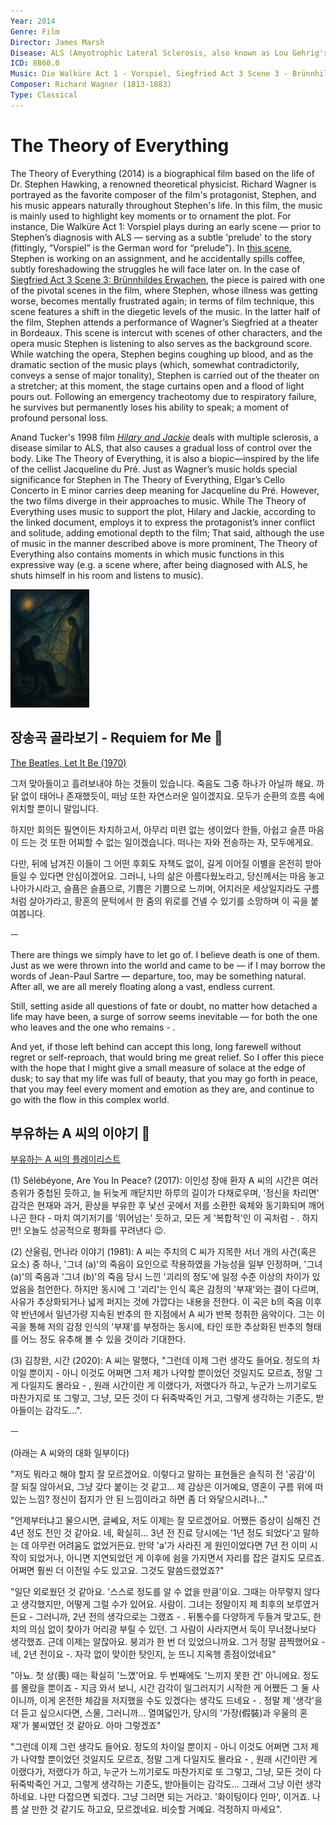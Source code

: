 ```yaml
---
Year: 2014
Genre: Film
Director: James Marsh
Disease: ALS (Amyotrophic Lateral Sclerosis, also known as Lou Gehrig's disease)
ICD: 8B60.0
Music: Die Walküre Act 1 - Vorspiel, Siegfried Act 3 Scene 3 - Brünnhildes Erwachen
Composer: Richard Wagner (1813-1883)
Type: Classical
---
```


# The Theory of Everything

The Theory of Everything (2014) is a biographical film based on the life of Dr. Stephen Hawking, a renowned theoretical physicist. Richard Wagner is portrayed as the favorite composer of the film's protagonist, Stephen, and his music appears naturally throughout Stephen's life. In this film, the music is mainly used to highlight key moments or to ornament the plot. For instance, Die Walküre Act 1: Vorspiel plays during an early scene — prior to Stephen’s diagnosis with ALS — serving as a subtle 'prelude' to the story (fittingly, “Vorspiel” is the German word for “prelude”). In [this scene](https://youtu.be/XoAVDFk5PkA?si=oiC1i5FsF0pH-eUS&t=192), Stephen is working on an assignment, and he accidentally spills coffee, subtly foreshadowing the struggles he will face later on. In the case of [Siegfried Act 3 Scene 3: Brünnhildes Erwachen](https://youtu.be/RYJ2QJEyRnk?si=UkQ4vmEPwFOzFV_C), the piece is paired with one of the pivotal scenes in the film, where Stephen, whose illness was getting worse, becomes mentally frustrated again; in terms of film technique, this scene features a shift in the diegetic levels of the music. In the latter half of the film, Stephen attends a performance of Wagner’s Siegfried at a theater in Bordeaux. This scene is intercut with scenes of other characters, and the opera music Stephen is listening to also serves as the background score. While watching the opera, Stephen begins coughing up blood, and as the dramatic section of the music plays (which, somewhat contradictorily, conveys a sense of major tonality), Stephen is carried out of the theater on a stretcher; at this moment, the stage curtains open and a flood of light pours out. Following an emergency tracheotomy due to respiratory failure, he survives but permanently loses his ability to speak; a moment of profound personal loss. 

Anand Tucker's 1998 film [*Hilary and Jackie*](jin_zhiyuan.md) deals with multiple sclerosis, a disease similar to ALS, that also causes a gradual loss of control over the body. Like The Theory of Everything, it is also a biopic—inspired by the life of the cellist Jacqueline du Pré. Just as Wagner’s music holds special significance for Stephen in The Theory of Everything, Elgar’s Cello Concerto in E minor carries deep meaning for Jacqueline du Pré. However, the two films diverge in their approaches to music. While The Theory of Everything uses music to support the plot, Hilary and Jackie, according to the linked document, employs it to express the protagonist’s inner conflict and solitude, adding emotional depth to the film; That said, although the use of music in the manner described above is more prominent, The Theory of Everything also contains moments in which music functions in this expressive way (e.g. a scene where, after being diagnosed with ALS, he shuts himself in his room and listens to music).

<img src="./kim_minju_img.png" alt="image depicting the movie, the musics, and ALS" style="width:25%;" />

## 장송곡 골라보기 - Requiem for Me 🌟
[The Beatles, Let It Be (1970)](https://youtu.be/QDYfEBY9NM4?si=n5-2M1cQM_qKCa8b)

그저 맞아들이고 흘려보내야 하는 것들이 있습니다. 죽음도 그중 하나가 아닐까 해요. 까닭 없이 태어나 존재했듯이, 떠남 또한 자연스러운 일이겠지요. 모두가 순환의 흐름 속에 위치할 뿐이니 말입니다. 

하지만 회의든 필연이든 차치하고서, 아무리 미련 없는 생이었다 한들, 아쉽고 슬픈 마음이 드는 것 또한 어찌할 수 없는 일이겠습니다. 떠나는 자와 전송하는 자, 모두에게요. 

다만, 뒤에 남겨진 이들이 그 어떤 후회도 자책도 없이, 길게 이어질 이별을 온전히 받아들일 수 있다면 안심이겠어요. 그러니, 나의 삶은 아름다웠노라고, 당신께서는 마음 놓고 나아가시라고, 슬픔은 슬픔으로, 기쁨은 기쁨으로 느끼며, 어지러운 세상일지라도 구름처럼 살아가라고, 황혼의 문턱에서 한 줌의 위로를 건넬 수 있기를 소망하며 이 곡을 붙여봅니다.

ㅡ

There are things we simply have to let go of. I believe death is one of them. Just as we were thrown into the world and came to be — if I may borrow the words of Jean-Paul Sartre — departure, too, may be something natural. After all, we are all merely floating along a vast, endless current.

Still, setting aside all questions of fate or doubt, no matter how detached a life may have been, a surge of sorrow seems inevitable — for both the one who leaves and the one who remains - . 

And yet, if those left behind can accept this long, long farewell without regret or self-reproach, that would bring me great relief. So I offer this piece with the hope that I might give a small measure of solace at the edge of dusk; to say that my life was full of beauty, that you may go forth in peace, that you may feel every moment and emotion as they are, and continue to go with the flow in this complex world.

## 부유하는 A 씨의 이야기 🪽
[부유하는 A 씨의 플레이리스트](https://youtube.com/playlist?list=PLdO2ynncigGh93fBznBcbv1oURwydM2pO&si=vznzLujWZONMi806)

(1) Sélébéyone, Are You In Peace? (2017): 이인성 장애 환자 A 씨의 시간은 여러 층위가 중첩된 듯하고, 늘 뒤늦게 깨닫지만 하루의 길이가 다채로우며, '정신을 차리면' 감각은 현재와 과거, 환상을 부유한 후 낯선 곳에서 저를 소환한 육체와 동기화되며 깨어나곤 한다 - 마치 여기저기를 '뛰어넘는' 듯하고, 모든 게 '복합적'인 이 곡처럼 - . 하지만! 오늘도 성공적으로 평화를 꾸려낸다 😉.

(2) 산울림, 먼나라 이야기 (1981): A 씨는 주치의 C 씨가 지목한 서너 개의 사건(혹은 요소) 중 하나, '그녀 (a)'의 죽음이 요인으로 작용하였을 가능성을 일부 인정하며, '그녀 (a)'의 죽음과 '그녀 (b)'의 죽음 당시 느낀 '괴리의 정도'에 일정 수준 이상의 차이가 있었음을 첨언한다. 하지만 동시에 그 '괴리'는 인식 혹은 감정의 '부재'와는 결이 다르며, 사유가 추상화되거나 넓게 퍼지는 것에 가깝다는 내용을 전한다. 이 곡은 b의 죽음 이후 약 반년에서 일년가량 지속된 반추의 한 지점에서 A 씨가 반복 청취한 음악이다. 그는 이 곡을 통해 저의 감정 인식의 '부재'를 부정하는 동시에, 타인 또한 추상화된 반추의 형태를 어느 정도 유추해 볼 수 있을 것이라 기대한다.

(3) 김창완, 시간 (2020): A 씨는 말했다, "그런데 이제 그런 생각도 들어요. 정도의 차이일 뿐이지 - 아니 이것도 어쩌면 그저 제가 나약할 뿐이었던 것일지도 모르죠, 정말 그게 다일지도 몰라요 - , 원래 시간이란 게 이랬다가, 저랬다가 하고, 누군가 느끼기로도 마찬가지로 또 그렇고, 그냥, 모든 것이 다 뒤죽박죽인 거고, 그렇게 생각하는 기준도, 받아들이는 감각도...".

ㅡ

(아래는 A 씨와의 대화 일부이다)

"저도 뭐라고 해야 할지 잘 모르겠어요. 이렇다고 말하는 표현들은 솔직히 전 '공감'이 잘 되질 않아서요, 그냥 갖다 붙이는 것 같고... 제 감상은 이거예요, 영혼이 구름 위에 떠 있는 느낌? 정신이 접지가 안 된 느낌이라고 하면 좀 더 와닿으시려나..."

"언제부터냐고 물으시면, 글쎄요, 저도 이제는 잘 모르겠어요. 어쨌든 증상이 심해진 건 4년 정도 전인 것 같아요. 네, 확실히... 3년 전 진료 당시에는 '1년 정도 되었다'고 말하는 데 아무런 어려움도 없었거든요. 만약 'a'가 사라진 게 원인이었다면 7년 전 이미 시작이 되었거나, 아니면 지연되었던 게 이후에 쉼을 가지면서 자리를 잡은 걸지도 모르죠. 어쩌면 훨씬 더 이전일 수도 있고요. 그것도 말씀드렸었죠?"

"일단 외로웠던 것 같아요. '스스로 정도를 알 수 없을 만큼'이요. 그때는 아무렇지 않다고 생각했지만, 어떻게 그럴 수가 있어요. 사람이. 그녀는 정말이지 제 최후의 보루였거든요 - 그러니까, 2년 전의 생각으로는 그랬죠 - . 뒤통수를 다양하게 두들겨 맞고도, 한 치의 의심 없이 찾아가 어리광 부릴 수 있던. 그 사람이 사라지면서 둑이 무너졌나보다 생각했죠. 근데 이제는 알잖아요. 붕괴가 한 번 더 있었으니까요. 그거 정말 끔찍했어요 - 네, 2년 전이요 -. 자각 없이 맞이한 탓인지, 눈 뜨니 지옥행 종점이었네요"

"아뇨. 첫 상(喪) 때는 확실히 '느꼈'어요. 두 번째에도 '느끼지 못한 건' 아니에요. 정도를 몰랐을 뿐이죠 - 지금 와서 보니, 시간 감각이 일그러지기 시작한 게 어쨌든 그 둘 사이니까, 이게 온전한 체감을 저지했을 수도 있겠다는 생각도 드네요 - . 정말 제 '생각'을 더 듣고 싶으시다면, 스물, 그러니까... 열여덟인가, 당시의 '가장(假裝)과 우울의 혼재'가 불씨였던 것 같아요. 아마 그렇겠죠"

"그런데 이제 그런 생각도 들어요. 정도의 차이일 뿐이지 - 아니 이것도 어쩌면 그저 제가 나약할 뿐이었던 것일지도 모르죠, 정말 그게 다일지도 몰라요 - , 원래 시간이란 게 이랬다가, 저랬다가 하고, 누군가 느끼기로도 마찬가지로 또 그렇고, 그냥, 모든 것이 다 뒤죽박죽인 거고, 그렇게 생각하는 기준도, 받아들이는 감각도... 그래서 그냥 이런 생각 하네요. 나만 다잡으면 되겠다. 그냥 그러면 되는 거라고. '화이팅이다 인마', 이거죠. 나름 살 만한 것 같기도 하고요, 모르겠네요. 비슷할 거예요. 걱정하지 마세요".
